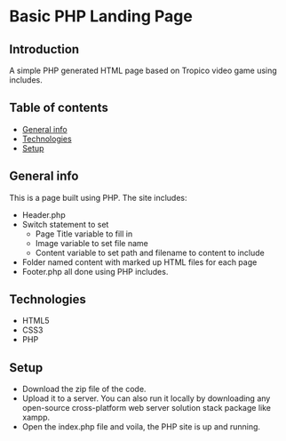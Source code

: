 # Basic PHP Landing Page

## Introduction
A simple PHP generated HTML page based on Tropico video game using includes.

## Table of contents
* [General info](#general-info)
* [Technologies](#technologies)
* [Setup](#setup)

## General info
This is a page built using PHP. The site includes:
* Header.php
* Switch statement to set
    - Page Title variable to fill in <title></title>
    - Image variable to set file name
    - Content variable to set path and filename to content to include 
* Folder named content with marked up HTML files for each page
* Footer.php
all done using PHP includes.

## Technologies 
* HTML5
* CSS3
* PHP

## Setup
* Download the zip file of the code.
* Upload it to a server. You can also run it locally by downloading any open-source cross-platform web server solution stack package like xampp.
* Open the index.php file and voila, the PHP site is up and running.
